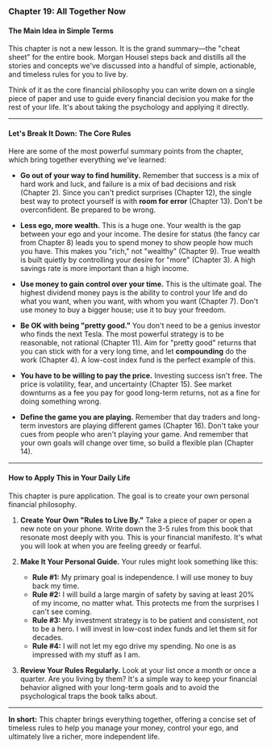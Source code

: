### **Chapter 19: All Together Now**

#### **The Main Idea in Simple Terms**

This chapter is not a new lesson. It is the grand summary—the "cheat sheet" for the entire book. Morgan Housel steps back and distills all the stories and concepts we've discussed into a handful of simple, actionable, and timeless rules for you to live by.

Think of it as the core financial philosophy you can write down on a single piece of paper and use to guide every financial decision you make for the rest of your life. It's about taking the psychology and applying it directly.

---

#### **Let's Break It Down: The Core Rules**

Here are some of the most powerful summary points from the chapter, which bring together everything we've learned:

*   **Go out of your way to find humility.** Remember that success is a mix of hard work and luck, and failure is a mix of bad decisions and risk (Chapter 2). Since you can't predict surprises (Chapter 12), the single best way to protect yourself is with **room for error** (Chapter 13). Don't be overconfident. Be prepared to be wrong.

*   **Less ego, more wealth.** This is a huge one. Your wealth is the gap between your ego and your income. The desire for status (the fancy car from Chapter 8) leads you to spend money to show people how much you have. This makes you "rich," not "wealthy" (Chapter 9). True wealth is built quietly by controlling your desire for "more" (Chapter 3). A high savings rate is more important than a high income.

*   **Use money to gain control over your time.** This is the ultimate goal. The highest dividend money pays is the ability to control your life and do what you want, when you want, with whom you want (Chapter 7). Don't use money to buy a bigger house; use it to buy your freedom.

*   **Be OK with being "pretty good."** You don't need to be a genius investor who finds the next Tesla. The most powerful strategy is to be reasonable, not rational (Chapter 11). Aim for "pretty good" returns that you can stick with for a very long time, and let **compounding** do the work (Chapter 4). A low-cost index fund is the perfect example of this.

*   **You have to be willing to pay the price.** Investing success isn't free. The price is volatility, fear, and uncertainty (Chapter 15). See market downturns as a fee you pay for good long-term returns, not as a fine for doing something wrong.

*   **Define the game you are playing.** Remember that day traders and long-term investors are playing different games (Chapter 16). Don't take your cues from people who aren't playing your game. And remember that your own goals will change over time, so build a flexible plan (Chapter 14).

---

#### **How to Apply This in Your Daily Life**

This chapter is pure application. The goal is to create your own personal financial philosophy.

1.  **Create Your Own "Rules to Live By."** Take a piece of paper or open a new note on your phone. Write down the 3-5 rules from this book that resonate most deeply with you. This is your financial manifesto. It's what you will look at when you are feeling greedy or fearful.

2.  **Make It Your Personal Guide.** Your rules might look something like this:
    *   **Rule #1:** My primary goal is independence. I will use money to buy back my time.
    *   **Rule #2:** I will build a large margin of safety by saving at least 20% of my income, no matter what. This protects me from the surprises I can't see coming.
    *   **Rule #3:** My investment strategy is to be patient and consistent, not to be a hero. I will invest in low-cost index funds and let them sit for decades.
    *   **Rule #4:** I will not let my ego drive my spending. No one is as impressed with my stuff as I am.

3.  **Review Your Rules Regularly.** Look at your list once a month or once a quarter. Are you living by them? It's a simple way to keep your financial behavior aligned with your long-term goals and to avoid the psychological traps the book talks about.

---
**In short:** This chapter brings everything together, offering a concise set of timeless rules to help you manage your money, control your ego, and ultimately live a richer, more independent life.
